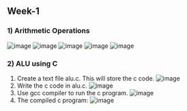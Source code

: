 ## Week-1
### 1) Arithmetic Operations
![image](https://github.com/VamsiKaparthi/riscv-hdp/assets/89274263/8b6ae70f-287e-41ad-9929-2addf2c37197)
![image](https://github.com/VamsiKaparthi/riscv-hdp/assets/89274263/008c3115-e1d4-455d-b084-1047b713fdcb)
![image](https://github.com/VamsiKaparthi/riscv-hdp/assets/89274263/6ecb3826-9040-424d-be1f-1f49356f1783)
![image](https://github.com/VamsiKaparthi/riscv-hdp/assets/89274263/3eed32ff-7ec8-4960-a408-4e9cc3684133)
![image](https://github.com/VamsiKaparthi/riscv-hdp/assets/89274263/d5102ddc-4c0e-4edd-89ed-e5983e3a464b)

### 2) ALU using C
1. Create a text file alu.c. This will store the c code.
![image](https://github.com/VamsiKaparthi/riscv-hdp/assets/89274263/12fa9ef5-f437-4c57-b81d-0ea0374ccd16)
2. Write the c code in alu.c.
![image](https://github.com/VamsiKaparthi/riscv-hdp/assets/89274263/52c24341-41d3-44a2-ac4c-461fc2376b84)
3. Use gcc compiler to run the c program.
![image](https://github.com/VamsiKaparthi/riscv-hdp/assets/89274263/db842d78-4d90-42f8-a792-0e305e7d1193)
4. The compiled c program: 
![image](https://github.com/VamsiKaparthi/riscv-hdp/assets/89274263/1a7929b9-a326-4068-b1cf-d89feb58b622)





